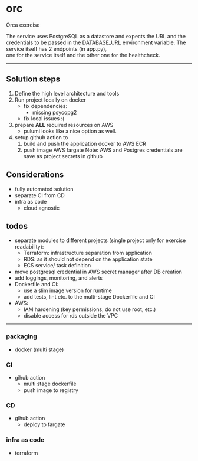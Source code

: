 # orc
Orca exercise

The service uses PostgreSQL as a datastore and expects the URL and the credentials to be passed in the DATABASE_URL environment variable. 
The service itself has 2 endpoints (in app.py),   
one for the service itself and the other one for the healthcheck.

---

## Solution steps 
1. Define the high level architecture and tools
2. Run project locally on docker
    - fix dependencies:
      - missing psycopg2
    - fix local issues :(
3. prepare **ALL** required resources on AWS
   - pulumi looks like a nice option as well.
4. setup github action to 
   1. build and push the application docker to AWS ECR
   2. push image AWS fargate
   Note: AWS and Postgres credentials are save as project secrets in github

## Considerations
- fully automated solution
- separate CI from CD
- infra as code
  - cloud agnostic
  
## todos
  - separate modules to different projects (single project only for exercise readability):
    - Terraform: infrastructure separation from application
    - RDS: as it should not depend on the application state
    - ECS service/ task definition
  - move postgresql credential in AWS secret manager after DB creation
  - add loggings, monitoring, and alerts
  - Dockerfile and CI:
    - use a slim image version for runtime
    - add tests, lint etc. to the multi-stage Dockerfile and CI
  - AWS: 
    - IAM hardening (key permissions, do not use root, etc.)
    - disable access for rds outside the VPC


---

### packaging
- docker (multi stage)

### CI
- gihub action
  - multi stage dockerfile
  - push image to registry

### CD
- gihub action
  - deploy to fargate

### infra as code
- terraform

